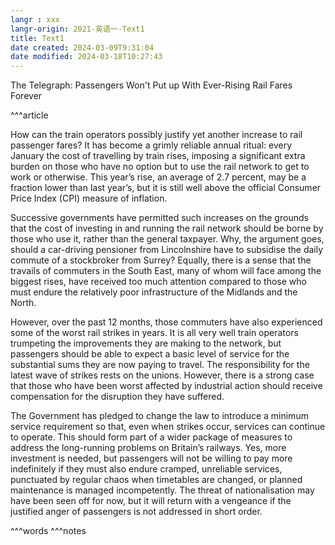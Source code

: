 ```yaml
---
langr : xxx
langr-origin: 2021-英语一-Text1
title: Text1
date created: 2024-03-09T9:31:04
date modified: 2024-03-18T10:27:43
---
```


The Telegraph: Passengers Won't Put up With Ever-Rising Rail Fares Forever

^^^article

How can the train operators possibly justify yet another increase to rail passenger fares? It has become a grimly reliable annual ritual: every January the cost of travelling by train rises, imposing a significant extra burden on those who have no option but to use the rail network to get to work or otherwise. This year’s rise, an average of 2.7 percent, may be a fraction lower than last year’s, but it is still well above the official Consumer Price Index (CPI) measure of inflation.

Successive governments have permitted such increases on the grounds that the cost of investing in and running the rail network should be borne by those who use it, rather than the general taxpayer. Why, the argument goes, should a car-driving pensioner from Lincolnshire have to subsidise the daily commute of a stockbroker from Surrey? Equally, there is a sense that the travails of commuters in the South East, many of whom will face among the biggest rises, have received too much attention compared to those who must endure the relatively poor infrastructure of the Midlands and the North.

However, over the past 12 months, those commuters have also experienced some of the worst rail strikes in years. It is all very well train operators trumpeting the improvements they are making to the network, but passengers should be able to expect a basic level of service for the substantial sums they are now paying to travel. The responsibility for the latest wave of strikes rests on the unions. However, there is a strong case that those who have been worst affected by industrial action should receive compensation for the disruption they have suffered.

The Government has pledged to change the law to introduce a minimum service requirement so that, even when strikes occur, services can continue to operate. This should form part of a wider package of measures to address the long-running problems on Britain’s railways. Yes, more investment is needed, but passengers will not be willing to pay more indefinitely if they must also endure cramped, unreliable services, punctuated by regular chaos when timetables are changed, or planned maintenance is managed incompetently. The threat of nationalisation may have been seen off for now, but it will return with a vengeance if the justified anger of passengers is not addressed in short order.



^^^words
^^^notes
